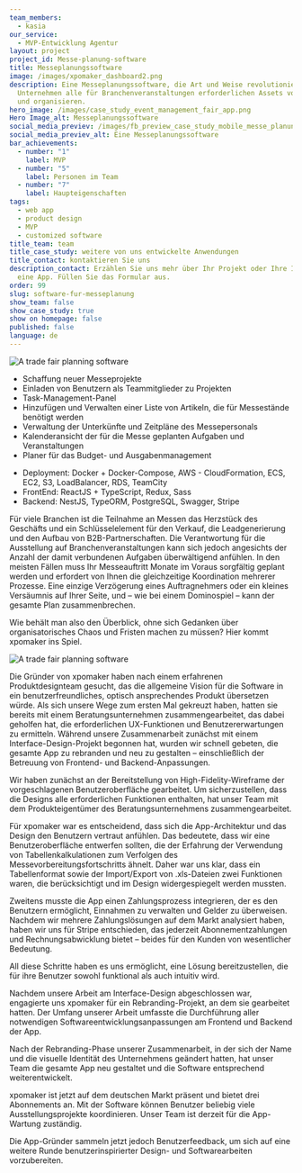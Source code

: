 ```yaml
---
team_members:
  - kasia
our_service:
  - MVP-Entwicklung Agentur
layout: project
project_id: Messe-planung-software
title: Messeplanungssoftware
image: /images/xpomaker_dashboard2.png
description: Eine Messeplanungssoftware, die Art und Weise revolutioniert, wie
  Unternehmen alle für Branchenveranstaltungen erforderlichen Assets vorbereiten
  und organisieren.
hero_image: /images/case_study_event_management_fair_app.png
Hero Image_alt: Messeplanungssoftware
social_media_previev: /images/fb_preview_case_study_mobile_messe_planung_de.png
social_media_previev_alt: Eine Messeplanungssoftware
bar_achievements:
  - number: "1"
    label: MVP
  - number: "5"
    label: Personen im Team
  - number: "7"
    label: Haupteigenschaften
tags:
  - web app
  - product design
  - MVP
  - customized software
title_team: team
title_case_study: weitere von uns entwickelte Anwendungen
title_contact: kontaktieren Sie uns
description_contact: Erzählen Sie uns mehr über Ihr Projekt oder Ihre Idee für
  eine App. Füllen Sie das Formular aus.
order: 99
slug: software-fur-messeplanung
show_team: false
show_case_study: true
show on homepage: false
published: false
language: de
---
```

![A trade fair planning software](/images/xpomaker_dashboard2.png)

<TitleWithIcon sectionTitle='haupteigenschaften' titleIcon='/images/main_features_icon.png' titleIconAlt='haupteigenschaften' />

* Schaffung neuer Messeprojekte
* Einladen von Benutzern als Teammitglieder zu Projekten
* Task-Management-Panel
* Hinzufügen und Verwalten einer Liste von Artikeln, die für Messestände benötigt werden
* Verwaltung der Unterkünfte und Zeitpläne des Messepersonals
* Kalenderansicht der für die Messe geplanten Aufgaben und Veranstaltungen
* Planer für das Budget- und Ausgabenmanagement

<TitleWithIcon sectionTitle='fähigkeiten' titleIcon='/images/skills.svg' titleIconAlt='fähigkeiten' />

<Gallery images='[{"src":"/images/react.png","alt":"React"},{"src":"/images/new_typescript_logo_stack.png","alt":"TypeScript"},{"src":"/images/nest.png","alt":"NestJS"},{"src":"/images/postgresql_logo_stack.png","alt":"PostgreSQL"},{"src":"/images/docker_stack_logo.png","alt":"Docker"},{"src":"/images/teamcity_stack_logo.png","alt":"Teamcity"},{"src":"/images/aws.png","alt":"AWS"}]' />

* Deployment: Docker + Docker-Compose, AWS - CloudFormation, ECS, EC2, S3, LoadBalancer, RDS, TeamCity
* FrontEnd: ReactJS + TypeScript, Redux, Sass
* Backend: NestJS, TypeORM, PostgreSQL, Swagger, Stripe

<TitleWithIcon sectionTitle='darüber' titleIcon='/images/three_flags.svg' titleIconAlt='darüber' />

Für viele Branchen ist die Teilnahme an Messen das Herzstück des Geschäfts und ein Schlüsselelement für den Verkauf, die Leadgenerierung und den Aufbau von B2B-Partnerschaften. Die Verantwortung für die Ausstellung auf Branchenveranstaltungen kann sich jedoch angesichts der Anzahl der damit verbundenen Aufgaben überwältigend anfühlen. In den meisten Fällen muss Ihr Messeauftritt Monate im Voraus sorgfältig geplant werden und erfordert von Ihnen die gleichzeitige Koordination mehrerer Prozesse. Eine einzige Verzögerung eines Auftragnehmers oder ein kleines Versäumnis auf Ihrer Seite, und – wie bei einem Dominospiel – kann der gesamte Plan zusammenbrechen.

Wie behält man also den Überblick, ohne sich Gedanken über organisatorisches Chaos und Fristen machen zu müssen? Hier kommt xpomaker ins Spiel.

![A trade fair planning software](/images/xpomaker_dashboard.png)

<TitleWithIcon sectionTitle='ziel' titleIcon='/images/goal_title_section.png' titleIconAlt='ziel' />

Die Gründer von xpomaker haben nach einem erfahrenen Produktdesignteam gesucht, das die allgemeine Vision für die Software in ein benutzerfreundliches, optisch ansprechendes Produkt übersetzen würde. Als sich unsere Wege zum ersten Mal gekreuzt haben, hatten sie bereits mit einem Beratungsunternehmen zusammengearbeitet, das dabei geholfen hat, die erforderlichen UX-Funktionen und Benutzererwartungen zu ermitteln. Während unsere Zusammenarbeit zunächst mit einem Interface-Design-Projekt begonnen hat, wurden wir schnell gebeten, die gesamte App zu rebranden und neu zu gestalten – einschließlich der Betreuung von Frontend- und Backend-Anpassungen.

<TitleWithIcon sectionTitle='verfahren' titleIcon='/images/gearwheel.svg' titleIconAlt='verfahren' />

Wir haben zunächst an der Bereitstellung von High-Fidelity-Wireframe der vorgeschlagenen Benutzeroberfläche gearbeitet. Um sicherzustellen, dass die Designs alle erforderlichen Funktionen enthalten, hat unser Team mit dem Produkteigentümer des Beratungsunternehmens zusammengearbeitet.

Für xpomaker war es entscheidend, dass sich die App-Architektur und das Design den Benutzern vertraut anfühlen. Das bedeutete, dass wir eine Benutzeroberfläche entwerfen sollten, die der Erfahrung der Verwendung von Tabellenkalkulationen zum Verfolgen des Messevorbereitungsfortschritts ähnelt. Daher war uns klar, dass ein Tabellenformat sowie der Import/Export von .xls-Dateien zwei Funktionen waren, die berücksichtigt und im Design widergespiegelt werden mussten.

Zweitens musste die App einen Zahlungsprozess integrieren, der es den Benutzern ermöglicht, Einnahmen zu verwalten und Gelder zu überweisen. Nachdem wir mehrere Zahlungslösungen auf dem Markt analysiert haben, haben wir uns für Stripe entschieden, das jederzeit Abonnementzahlungen und Rechnungsabwicklung bietet – beides für den Kunden von wesentlicher Bedeutung.

All diese Schritte haben es uns ermöglicht, eine Lösung bereitzustellen, die für ihre Benutzer sowohl funktional als auch intuitiv wird.

Nachdem unsere Arbeit am Interface-Design abgeschlossen war, engagierte uns xpomaker für ein Rebranding-Projekt, an dem sie gearbeitet hatten. Der Umfang unserer Arbeit umfasste die Durchführung aller notwendigen Softwareentwicklungsanpassungen am Frontend und Backend der App.

Nach der Rebranding-Phase unserer Zusammenarbeit, in der sich der Name und die visuelle Identität des Unternehmens geändert hatten, hat unser Team die gesamte App neu gestaltet und die Software entsprechend weiterentwickelt.

<TitleWithIcon sectionTitle='ergebnis' titleIcon='/images/results_icon_title_small.png' titleIconAlt='ergebnis' />

xpomaker ist jetzt auf dem deutschen Markt präsent und bietet drei Abonnements an. Mit der Software können Benutzer beliebig viele Ausstellungsprojekte koordinieren.
Unser Team ist derzeit für die App-Wartung zuständig.

Die App-Gründer sammeln jetzt jedoch Benutzerfeedback, um sich auf eine weitere Runde benutzerinspirierter Design- und Softwarearbeiten vorzubereiten.